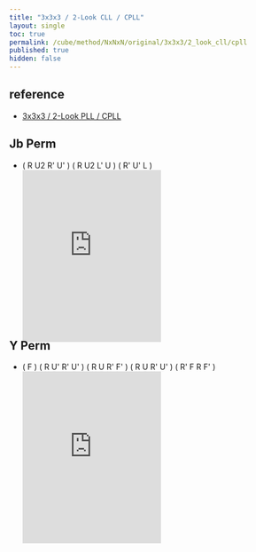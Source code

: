 ```yaml
---
title: "3x3x3 / 2-Look CLL / CPLL"
layout: single
toc: true
permalink: /cube/method/NxNxN/original/3x3x3/2_look_cll/cpll
published: true
hidden: false
---
```


<head>
  <base target="_blank">
  <style>
    .iframe-wrapper {
      overflow      : hidden;
      margin-bottom : -35px;
    }
    iframe {
      width         : 250px;
      height        : 330px;
      margin-top    : -20px;
      border        : none;
    }
  </style>
</head>



## reference

- [3x3x3 / 2-Look PLL / CPLL](/cube/method/NxNxN/original/3x3x3/2_look_pll/cpll)



## Jb Perm

- ( R U2 R' U' ) ( R U2 L' U ) ( R' U' L )
  <div class="iframe-wrapper">
    <iframe
      scrolling="no"
      src="https://ruwix.com/widget/3d/?alg=R%20U2'%20R'%20U'%20R%20U2%20L'%20U%20R'%20U'%20L&colored=U*/cm&solved=U-&hover=9&speed=500&flags=canvas"
    ></iframe>
  </div>



## Y Perm

- ( F ) ( R U' R' U' ) ( R U R' F' ) ( R U R' U' ) ( R' F R F' )
  <div class="iframe-wrapper">
    <iframe
      scrolling="no"
      src="https://ruwix.com/widget/3d/?alg=F%20R%20U'%20R'%20U'%20R%20U%20R'%20F'%20R%20U%20R'%20U'%20R'%20F%20R%20F'&colored=U*/cm&solved=U-&hover=9&speed=500&flags=canvas"
    ></iframe>
  </div>

